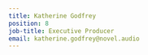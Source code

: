 ```yaml
---
title: Katherine Godfrey
position: 8
job-title: Executive Producer
email: katherine.godfrey@novel.audio
---
```


